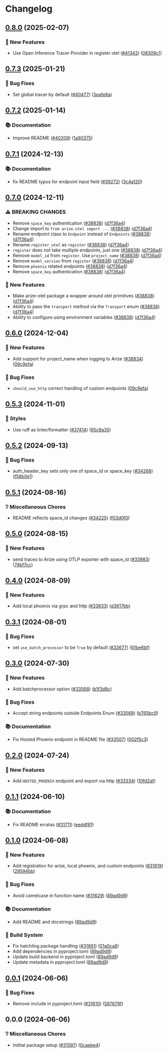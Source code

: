 # Changelog

## [0.8.0](https://github.com/Arize-ai/arize/compare/arize-otel-python/v0.7.3...arize-otel-python/v0.8.0) (2025-02-07)


### 🎁 New Features

* Use Open Inference Tracer Provider in register otel ([#41342](https://github.com/Arize-ai/arize/issues/41342)) ([08309c1](https://github.com/Arize-ai/arize/commit/08309c19662ca1bcf2f8cb1fc3ad9eb54085a660))

## [0.7.3](https://github.com/Arize-ai/arize/compare/arize-otel-python/v0.7.2...arize-otel-python/v0.7.3) (2025-01-21)


### 🐛 Bug Fixes

* Set global tracer by default ([#40477](https://github.com/Arize-ai/arize/issues/40477)) ([3eafe8a](https://github.com/Arize-ai/arize/commit/3eafe8a9494e9b5aae71ba76dbc59b5e4e7c0043))

## [0.7.2](https://github.com/Arize-ai/arize/compare/arize-otel-python/v0.7.1...arize-otel-python/v0.7.2) (2025-01-14)


### 📚 Documentation

* Improve README ([#40209](https://github.com/Arize-ai/arize/issues/40209)) ([1a90375](https://github.com/Arize-ai/arize/commit/1a9037575b0631025d6046f1fc38cb7e94ba8a25))

## [0.7.1](https://github.com/Arize-ai/arize/compare/arize-otel-python/v0.7.0...arize-otel-python/v0.7.1) (2024-12-13)


### 📚 Documentation

* fix README typos for endpoint input field ([#39272](https://github.com/Arize-ai/arize/issues/39272)) ([3c4a120](https://github.com/Arize-ai/arize/commit/3c4a120fd3ec6b9b8884542e707c781ddb600d68))

## [0.7.0](https://github.com/Arize-ai/arize/compare/arize-otel-python/v0.6.0...arize-otel-python/v0.7.0) (2024-12-11)


### ⚠ BREAKING CHANGES

* Remove `space_key` authentication ([#38838](https://github.com/Arize-ai/arize/issues/38838)) ([d7f36a4](https://github.com/Arize-ai/arize/commit/d7f36a42bbef79d686931ac2e8b5ceb324a8c7ff))
* Change import to `from arize.otel import ...` ([#38838](https://github.com/Arize-ai/arize/issues/38838)) ([d7f36a4](https://github.com/Arize-ai/arize/commit/d7f36a42bbef79d686931ac2e8b5ceb324a8c7ff))
* Rename endpoint class to `Endpoint` instead of `Endpoints` ([#38838](https://github.com/Arize-ai/arize/issues/38838)) ([d7f36a4](https://github.com/Arize-ai/arize/commit/d7f36a42bbef79d686931ac2e8b5ceb324a8c7ff))
* Rename `register_otel` as `register` ([#38838](https://github.com/Arize-ai/arize/issues/38838)) ([d7f36a4](https://github.com/Arize-ai/arize/commit/d7f36a42bbef79d686931ac2e8b5ceb324a8c7ff))
* `register` does not take multiple endpoints, just one ([#38838](https://github.com/Arize-ai/arize/issues/38838)) ([d7f36a4](https://github.com/Arize-ai/arize/commit/d7f36a42bbef79d686931ac2e8b5ceb324a8c7ff))
* Remove `model_id` from `register`. Use `project_name` ([#38838](https://github.com/Arize-ai/arize/issues/38838)) ([d7f36a4](https://github.com/Arize-ai/arize/commit/d7f36a42bbef79d686931ac2e8b5ceb324a8c7ff))
* Remove `model_version` from `register` ([#38838](https://github.com/Arize-ai/arize/issues/38838)) ([d7f36a4](https://github.com/Arize-ai/arize/commit/d7f36a42bbef79d686931ac2e8b5ceb324a8c7ff))
* Remove `phoenix` related endpoints ([#38838](https://github.com/Arize-ai/arize/issues/38838)) ([d7f36a4](https://github.com/Arize-ai/arize/commit/d7f36a42bbef79d686931ac2e8b5ceb324a8c7ff))
* Remove `space_key` authentication ([#38838](https://github.com/Arize-ai/arize/issues/38838)) ([d7f36a4](https://github.com/Arize-ai/arize/commit/d7f36a42bbef79d686931ac2e8b5ceb324a8c7ff))

### 🎁 New Features

* Make arize-otel package a wrapper around otel primitives ([#38838](https://github.com/Arize-ai/arize/issues/38838)) ([d7f36a4](https://github.com/Arize-ai/arize/commit/d7f36a42bbef79d686931ac2e8b5ceb324a8c7ff))
* Ability to pass the `transport` method via the `Transport` enum ([#38838](https://github.com/Arize-ai/arize/issues/38838)) ([d7f36a4](https://github.com/Arize-ai/arize/commit/d7f36a42bbef79d686931ac2e8b5ceb324a8c7ff))
* Ability to configure using environment variables ([#38838](https://github.com/Arize-ai/arize/issues/38838)) ([d7f36a4](https://github.com/Arize-ai/arize/commit/d7f36a42bbef79d686931ac2e8b5ceb324a8c7ff))

## [0.6.0](https://github.com/Arize-ai/arize/compare/arize-otel-python/v0.5.3...arize-otel-python/v0.6.0) (2024-12-04)


### 🎁 New Features

* Add support for project_name when logging to Arize ([#38834](https://github.com/Arize-ai/arize/issues/38834)) ([09c9efa](https://github.com/Arize-ai/arize/commit/09c9efad726f4d39ee11074123baf80805389650))


### 🐛 Bug Fixes

* `should_use_http` correct handling of custom endpoints ([09c9efa](https://github.com/Arize-ai/arize/commit/09c9efad726f4d39ee11074123baf80805389650))

## [0.5.3](https://github.com/Arize-ai/arize/compare/arize-otel-python/v0.5.2...arize-otel-python/v0.5.3) (2024-11-01)


### 🎨 Styles

* Use ruff as linter/formatter ([#37414](https://github.com/Arize-ai/arize/issues/37414)) ([95c9a35](https://github.com/Arize-ai/arize/commit/95c9a35a83654ac8847461bf2cbbb063e0abdcd8))

## [0.5.2](https://github.com/Arize-ai/arize/compare/arize-otel-python/v0.5.1...arize-otel-python/v0.5.2) (2024-09-13)
 

### 🐛 Bug Fixes

* auth_header_key sets only one of space_id or space_key ([#34266](https://github.com/Arize-ai/arize/issues/34266)) ([f58b0e1](https://github.com/Arize-ai/arize/commit/f58b0e1142a93e2a3eb59e5418741351242871a0))

## [0.5.1](https://github.com/Arize-ai/arize/compare/arize-otel-python/v0.5.0...arize-otel-python/v0.5.1) (2024-08-16)


### ❔ Miscellaneous Chores

* README reflects space_id changes ([#34225](https://github.com/Arize-ai/arize/issues/34225)) ([f03d0f0](https://github.com/Arize-ai/arize/commit/f03d0f0744066eb16cbf6eeda36e91be1460f5b7))

## [0.5.0](https://github.com/Arize-ai/arize/compare/arize-otel-python/v0.4.0...arize-otel-python/v0.5.0) (2024-08-15)


### 🎁 New Features

* send traces to Arize using OTLP exporter with space_id ([#33983](https://github.com/Arize-ai/arize/issues/33983)) ([74bf7cc](https://github.com/Arize-ai/arize/commit/74bf7cc905b9ac0a0fca603eb45ada1ee5a27386))

## [0.4.0](https://github.com/Arize-ai/arize/compare/arize-otel-python/v0.3.1...arize-otel-python/v0.4.0) (2024-08-09)


### 🎁 New Features

* Add local phoenix via grpc and http ([#33933](https://github.com/Arize-ai/arize/issues/33933)) ([d3617bb](https://github.com/Arize-ai/arize/commit/d3617bbca3fe438bcf20961ed2f2e6908cfc43c7))

## [0.3.1](https://github.com/Arize-ai/arize/compare/arize-otel-python/v0.3.0...arize-otel-python/v0.3.1) (2024-08-01)


### 🐛 Bug Fixes

* set `use_batch_processor` to be `True` by default ([#33677](https://github.com/Arize-ai/arize/issues/33677)) ([61be6bf](https://github.com/Arize-ai/arize/commit/61be6bf90af1ac167de99019ce546cbfe0974acf))

## [0.3.0](https://github.com/Arize-ai/arize/compare/arize-otel-python/v0.2.0...arize-otel-python/v0.3.0) (2024-07-30)


### 🎁 New Features

* Add batchprocessor option ([#33568](https://github.com/Arize-ai/arize/issues/33568)) ([b1f3d8c](https://github.com/Arize-ai/arize/commit/b1f3d8ce3e20e2a84bfe44ec3bfa058700662a5b))


### 🐛 Bug Fixes

* Accept string endpoints outside Endpoints Enum ([#33569](https://github.com/Arize-ai/arize/issues/33569)) ([b765bc9](https://github.com/Arize-ai/arize/commit/b765bc9b1b42839d271c4ca23ecfc10440ecc920))


### 📚 Documentation

* Fix Hosted Phoenix endpoint in README file ([#33507](https://github.com/Arize-ai/arize/issues/33507)) ([002f5c3](https://github.com/Arize-ai/arize/commit/002f5c335a4ee2fddcd03c9769f0120a14b1aff4))

## [0.2.0](https://github.com/Arize-ai/arize/compare/arize-otel-python/v0.1.1...arize-otel-python/v0.2.0) (2024-07-24)


### 🎁 New Features

* Add `HOSTED_PHOENIX` endpoint and export via http ([#33334](https://github.com/Arize-ai/arize/issues/33334)) ([10fd2af](https://github.com/Arize-ai/arize/commit/10fd2af5b5bb1124fd32378eeee001ecbd3ab20b))

## [0.1.1](https://github.com/Arize-ai/arize/compare/arize-otel-python/v0.1.0...arize-otel-python/v0.1.1) (2024-06-10)


### 📚 Documentation

* Fix README erratas ([#31711](https://github.com/Arize-ai/arize/issues/31711)) ([eeddf81](https://github.com/Arize-ai/arize/commit/eeddf819389256049b510d1e8d1ab99b08d12b8e))

## [0.1.0](https://github.com/Arize-ai/arize/compare/arize-otel-python/v0.0.1...arize-otel-python/v0.1.0) (2024-06-08)


### 🎁 New Features

* Add registration for arize, local phoenix, and custom endpoints ([#31619](https://github.com/Arize-ai/arize/issues/31619)) ([29594bb](https://github.com/Arize-ai/arize/commit/29594bb1b7918d6633633c039fcceb6857d01f80))


### 🐛 Bug Fixes

* Avoid camelcase in function name ([#31629](https://github.com/Arize-ai/arize/issues/31629)) ([89ad9d9](https://github.com/Arize-ai/arize/commit/89ad9d97d608dfa61b57366f4cb062b88baf0ef6))


### 📚 Documentation

* Add README and docstrings ([89ad9d9](https://github.com/Arize-ai/arize/commit/89ad9d97d608dfa61b57366f4cb062b88baf0ef6))


### 🔧 Build System

* Fix hatchling package handling ([#31661](https://github.com/Arize-ai/arize/issues/31661)) ([01a0ca8](https://github.com/Arize-ai/arize/commit/01a0ca8939d5325ce7eaf71fd7c7d5f83c8959cb))
* Add dependencies in pyproject.toml ([89ad9d9](https://github.com/Arize-ai/arize/commit/89ad9d97d608dfa61b57366f4cb062b88baf0ef6))
* Update build backend in pyproject.toml ([89ad9d9](https://github.com/Arize-ai/arize/commit/89ad9d97d608dfa61b57366f4cb062b88baf0ef6))
* Update metadata in pyproject.toml ([89ad9d9](https://github.com/Arize-ai/arize/commit/89ad9d97d608dfa61b57366f4cb062b88baf0ef6))

## [0.0.1](https://github.com/Arize-ai/arize/compare/arize-otel-python/v0.0.0...arize-otel-python/v0.0.1) (2024-06-06)


### 🐛 Bug Fixes

* Remove include in pyproject.toml ([#31610](https://github.com/Arize-ai/arize/issues/31610)) ([587679f](https://github.com/Arize-ai/arize/commit/587679f276501c9a789a204975111e3e40452ba0))

## 0.0.0 (2024-06-06)


### ❔ Miscellaneous Chores

* Initital package setup ([#31597](https://github.com/Arize-ai/arize/issues/31597)) ([0caebe4](https://github.com/Arize-ai/arize/commit/0caebe4e51883fdc2d6e61b06fe427eab0403390))
